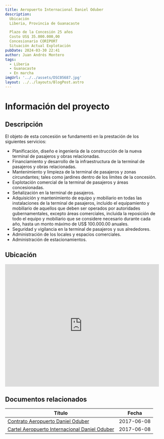 ```yaml
---
title: Aeropuerto Internacional Daniel Oduber
description: 
  Ubicación
  Liberia, Provincia de Guanacaste

  Plazo de la Concesión 25 años
  Costo US$ 35.000.000,00
  Concesionario CORIPORT
  Situación Actual Explotación
pubDate: 2024-03-30 22:41
author: Juan Andrés Montero
tags:
  - Liberia
  - Guanacaste
  - En marcha
imgUrl: '../../assets/DSC05687.jpg'
layout: ../../layouts/BlogPost.astro
---
```



# Información del proyecto
## Descripción

El objeto de esta concesión se fundamentó en la prestación de los siguientes servicios:

- Planificación, diseño e ingeniería de la construcción de la nueva terminal de pasajeros y obras relacionadas.
- Financiamiento y desarrollo de la infraestructura de la terminal de pasajeros y obras relacionadas.
- Mantenimiento y limpieza de la terminal de pasajeros y zonas circundantes; tales como jardines dentro de los límites de la concesión.
- Explotación comercial de la terminal de pasajeros y áreas concesionadas.
- Señalización en la terminal de pasajeros.
- Adquisición y mantenimiento de equipo y mobiliario en todas las instalaciones de la terminal de pasajeros, incluido el equipamiento y mobiliario de aquellos que deben ser operados por autoridades gubernamentales, excepto áreas comerciales, incluida la reposición de todo el equipo y mobiliario que se considere necesario durante cada año, hasta un monto máximo de US$ 100.000.00 anuales.
- Seguridad y vigilancia en la terminal de pasajeros y sus alrededores.
- Administración de los locales y espacios comerciales.
- Administración de estacionamientos.


## Ubicación

<iframe src="https://www.google.com/maps/embed?pb=!1m18!1m12!1m3!1d9569.459781332363!2d-85.53996687251728!3d10.599308415740952!2m3!1f0!2f0!3f0!3m2!1i1024!2i768!4f13.1!3m3!1m2!1s0x8f757e23ec259441%3A0x46eed7655eeaa1ac!2sGuanacaste%20Airport%20(LIR)!5e1!3m2!1ses-419!2sus!4v1711861575947!5m2!1ses-419!2sus" width="100%" height="400" style="border:0;" allowfullscreen="" loading="lazy" referrerpolicy="no-referrer-when-downgrade"></iframe>

## Documentos relacionados 

|Título|Fecha|
|--------|--------|
|    [Contrato Aeropuerto Daniel Oduber](https://www.cnc.go.cr/archivos/111/AIDO/121/Contrato-Aeropuerto-Daniel-Oduber.pdf)    |    2017-06-08    |
|    [Cartel Aeropuerto Internacional Daniel Oduber](https://www.cnc.go.cr/archivos/111/AIDO/120/Cartel-Aeropuerto-Internacional-Daniel-Oduber.pdf)    |    	2017-06-08    |